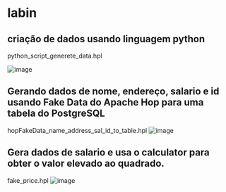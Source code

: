 # labin


## criação de dados usando linguagem python
python_script_generete_data.hpl

![image](https://github.com/user-attachments/assets/69ca23b4-05eb-495b-858b-ea355c70b9bd)

## Gerando dados de nome, endereço, salario e id usando Fake Data do Apache Hop para uma tabela do PostgreSQL
hopFakeData_name_address_sal_id_to_table.hpl
![image](https://github.com/user-attachments/assets/43b3f85f-1c56-4178-9d7f-9db4d5036bda)


## Gera dados de salario e usa o calculator para obter o valor elevado ao quadrado.
fake_price.hpl
![image](https://github.com/user-attachments/assets/448d7aed-83e7-4a82-abd1-87eaaf1ee3c2)
